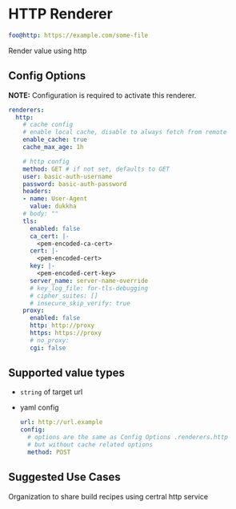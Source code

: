 # HTTP Renderer

```yaml
foo@http: https://example.com/some-file
```

Render value using http

## Config Options

__NOTE:__ Configuration is required to activate this renderer.

```yaml
renderers:
  http:
    # cache config
    # enable local cache, disable to always fetch from remote
    enable_cache: true
    cache_max_age: 1h

    # http config
    method: GET # if not set, defaults to GET
    user: basic-auth-username
    password: basic-auth-password
    headers:
    - name: User-Agent
      value: dukkha
    # body: ""
    tls:
      enabled: false
      ca_cert: |-
        <pem-encoded-ca-cert>
      cert: |-
        <pem-encoded-cert>
      key: |-
        <pem-encoded-cert-key>
      server_name: server-name-override
      # key_log_file: for-tls-debugging
      # cipher_suites: []
      # insecure_skip_verify: true
    proxy:
      enabled: false
      http: http://proxy
      https: https://proxy
      # no_proxy:
      cgi: false
```

## Supported value types

- `string` of target url
- yaml config

  ```yaml
  url: http://url.example
  config:
    # options are the same as Config Options .renderers.http
    # but without cache related options
    method: POST
  ```

## Suggested Use Cases

Organization to share build recipes using certral http service
